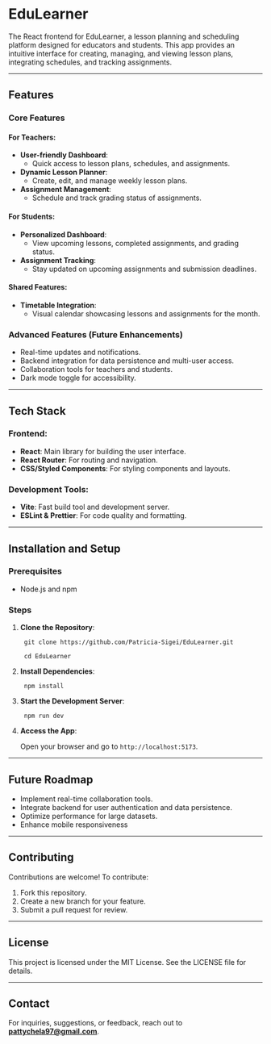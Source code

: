 # EduLearner

The React frontend for EduLearner, a lesson planning and scheduling platform designed for educators and students. This app provides an intuitive interface for creating, managing, and viewing lesson plans, integrating schedules, and tracking assignments.

---

## Features

### Core Features

#### For Teachers:
- **User-friendly Dashboard**:
  - Quick access to lesson plans, schedules, and assignments.
- **Dynamic Lesson Planner**:
  - Create, edit, and manage weekly lesson plans.
- **Assignment Management**:
  - Schedule and track grading status of assignments.

#### For Students:
- **Personalized Dashboard**:
  - View upcoming lessons, completed assignments, and grading status.
- **Assignment Tracking**:
  - Stay updated on upcoming assignments and submission deadlines.

#### Shared Features:
- **Timetable Integration**:
  - Visual calendar showcasing lessons and assignments for the month.


### Advanced Features (Future Enhancements)
- Real-time updates and notifications.
- Backend integration for data persistence and multi-user access.
- Collaboration tools for teachers and students.
- Dark mode toggle for accessibility.

---

## Tech Stack

### Frontend:
- **React**: Main library for building the user interface.
- **React Router**: For routing and navigation.
- **CSS/Styled Components**: For styling components and layouts.

### Development Tools:
- **Vite**: Fast build tool and development server.
- **ESLint & Prettier**: For code quality and formatting.

---

## Installation and Setup

### Prerequisites
- Node.js and npm 

### Steps

1. **Clone the Repository**:

        git clone https://github.com/Patricia-Sigei/EduLearner.git

        cd EduLearner

2. **Install Dependencies**:

        npm install

3. **Start the Development Server**:

        npm run dev

4. **Access the App**:

   Open your browser and go to `http://localhost:5173`.


---

## Future Roadmap
- Implement real-time collaboration tools.
- Integrate backend for user authentication and data persistence.
- Optimize performance for large datasets.
- Enhance mobile responsiveness

---

## Contributing
Contributions are welcome! To contribute:
1. Fork this repository.
2. Create a new branch for your feature.
3. Submit a pull request for review.

---

## License
This project is licensed under the MIT License. See the LICENSE file for details.

---

## Contact
For inquiries, suggestions, or feedback, reach out to **pattychela97@gmail.com**.

